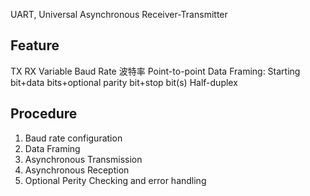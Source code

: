 UART, Universal Asynchronous Receiver-Transmitter

## Feature
TX RX
Variable Baud Rate 波特率
Point-to-point
Data Framing: Starting bit+data bits+optional parity bit+stop bit(s)
Half-duplex

## Procedure
1. Baud rate configuration
2. Data Framing
3. Asynchronous Transmission
4. Asynchronous Reception
5. Optional Perity Checking and error handling